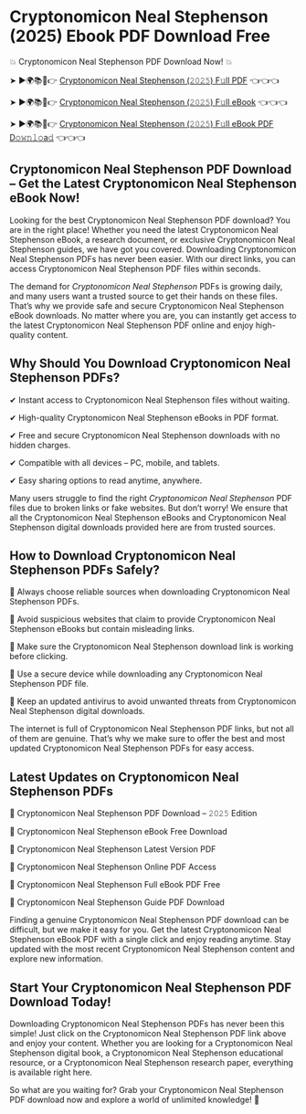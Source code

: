 # Cryptonomicon Neal Stephenson (2025) Ebook PDF Download Free

💥 Cryptonomicon Neal Stephenson PDF Download Now! 💥

➤ ►🌍📚📱👉 [Cryptonomicon Neal Stephenson (𝟸𝟶𝟸𝟻) F𝚞ll PDF](https://getpdf.xyz/cryptonomicon-neal-stephenson) 👈👈👈


➤ ►🌍📚📱👉 [Cryptonomicon Neal Stephenson (𝟸𝟶𝟸𝟻) F𝚞ll eBook](https://getpdf.xyz/cryptonomicon-neal-stephenson) 👈👈👈


➤ ►🌍📚📱👉 [Cryptonomicon Neal Stephenson (𝟸𝟶𝟸𝟻) F𝚞ll eBook PDF D𝚘𝚠𝚗𝚕𝚘a𝚍](https://getpdf.xyz/cryptonomicon-neal-stephenson) 👈👈👈


## Cryptonomicon Neal Stephenson PDF Download – Get the Latest Cryptonomicon Neal Stephenson eBook Now!

Looking for the best Cryptonomicon Neal Stephenson PDF download? You are in the right place! Whether you need the latest Cryptonomicon Neal Stephenson eBook, a research document, or exclusive Cryptonomicon Neal Stephenson guides, we have got you covered. Downloading Cryptonomicon Neal Stephenson PDFs has never been easier. With our direct links, you can access Cryptonomicon Neal Stephenson PDF files within seconds.

The demand for *Cryptonomicon Neal Stephenson* PDFs is growing daily, and many users want a trusted source to get their hands on these files. That’s why we provide safe and secure Cryptonomicon Neal Stephenson eBook downloads. No matter where you are, you can instantly get access to the latest Cryptonomicon Neal Stephenson PDF online and enjoy high-quality content.

## Why Should You Download Cryptonomicon Neal Stephenson PDFs?

✔ Instant access to Cryptonomicon Neal Stephenson files without waiting.

✔ High-quality Cryptonomicon Neal Stephenson eBooks in PDF format.

✔ Free and secure Cryptonomicon Neal Stephenson downloads with no hidden charges.

✔ Compatible with all devices – PC, mobile, and tablets.

✔ Easy sharing options to read anytime, anywhere.

Many users struggle to find the right *Cryptonomicon Neal Stephenson* PDF files due to broken links or fake websites. But don’t worry! We ensure that all the Cryptonomicon Neal Stephenson eBooks and Cryptonomicon Neal Stephenson digital downloads provided here are from trusted sources.

## How to Download Cryptonomicon Neal Stephenson PDFs Safely?

📌 Always choose reliable sources when downloading Cryptonomicon Neal Stephenson PDFs.

📌 Avoid suspicious websites that claim to provide Cryptonomicon Neal Stephenson eBooks but contain misleading links.

📌 Make sure the Cryptonomicon Neal Stephenson download link is working before clicking.

📌 Use a secure device while downloading any Cryptonomicon Neal Stephenson PDF file.

📌 Keep an updated antivirus to avoid unwanted threats from Cryptonomicon Neal Stephenson digital downloads.

The internet is full of Cryptonomicon Neal Stephenson PDF links, but not all of them are genuine. That’s why we make sure to offer the best and most updated Cryptonomicon Neal Stephenson PDFs for easy access.

## Latest Updates on Cryptonomicon Neal Stephenson PDFs

🔹 Cryptonomicon Neal Stephenson PDF Download – 𝟸𝟶𝟸𝟻 Edition

🔹 Cryptonomicon Neal Stephenson eBook Free Download

🔹 Cryptonomicon Neal Stephenson Latest Version PDF

🔹 Cryptonomicon Neal Stephenson Online PDF Access

🔹 Cryptonomicon Neal Stephenson Full eBook PDF Free

🔹 Cryptonomicon Neal Stephenson Guide PDF Download

Finding a genuine Cryptonomicon Neal Stephenson PDF download can be difficult, but we make it easy for you. Get the latest Cryptonomicon Neal Stephenson eBook PDF with a single click and enjoy reading anytime. Stay updated with the most recent Cryptonomicon Neal Stephenson content and explore new information.

## Start Your Cryptonomicon Neal Stephenson PDF Download Today!

Downloading Cryptonomicon Neal Stephenson PDFs has never been this simple! Just click on the Cryptonomicon Neal Stephenson PDF link above and enjoy your content. Whether you are looking for a Cryptonomicon Neal Stephenson digital book, a Cryptonomicon Neal Stephenson educational resource, or a Cryptonomicon Neal Stephenson research paper, everything is available right here.

So what are you waiting for? Grab your Cryptonomicon Neal Stephenson PDF download now and explore a world of unlimited knowledge! 🚀